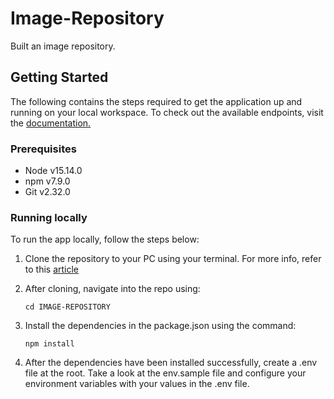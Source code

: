 # Image-Repository
Built an image repository.

## Getting Started

The following contains the steps required to get the application up and running on your local workspace. To check out the available endpoints, visit the [documentation.](https://documenter.getpostman.com/view/11255936/Tzm6kvcB)

### Prerequisites

- Node v15.14.0
- npm v7.9.0
- Git v2.32.0

### Running locally

To run the app locally, follow the steps below:

1. Clone the repository to your PC using your terminal. For more info, refer to this [article](https://support.atlassian.com/bitbucket-cloud/docs/clone-a-repository/)

2. After cloning, navigate into the repo using:

   ```
   cd IMAGE-REPOSITORY

   ```

3. Install the dependencies in the package.json using the command:

   ```
   npm install
   ```

4. After the dependencies have been installed successfully, create a .env file at the root. Take a look at the env.sample file and configure your environment variables with your values in the .env file.